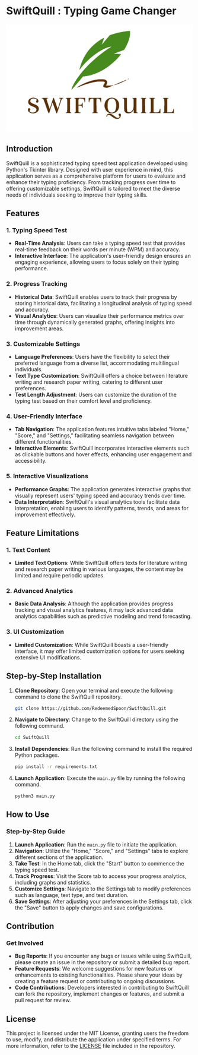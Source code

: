# SwiftQuill : Typing Game Changer

![SwiftQuill](./Assets/SwiftQuill.png)

## Introduction

SwiftQuill is a sophisticated typing speed test application developed using Python's Tkinter library. Designed with user experience in mind, this application serves as a comprehensive platform for users to evaluate and enhance their typing proficiency. From tracking progress over time to offering customizable settings, SwiftQuill is tailored to meet the diverse needs of individuals seeking to improve their typing skills.

## Features

### 1. Typing Speed Test

-  **Real-Time Analysis**: Users can take a typing speed test that provides real-time feedback on their words per minute (WPM) and accuracy.
-  **Interactive Interface**: The application's user-friendly design ensures an engaging experience, allowing users to focus solely on their typing performance.

### 2. Progress Tracking

-  **Historical Data**: SwiftQuill enables users to track their progress by storing historical data, facilitating a longitudinal analysis of typing speed and accuracy.
-  **Visual Analytics**: Users can visualize their performance metrics over time through dynamically generated graphs, offering insights into improvement areas.

### 3. Customizable Settings

-  **Language Preferences**: Users have the flexibility to select their preferred language from a diverse list, accommodating multilingual individuals.
-  **Text Type Customization**: SwiftQuill offers a choice between literature writing and research paper writing, catering to different user preferences.
-  **Test Length Adjustment**: Users can customize the duration of the typing test based on their comfort level and proficiency.

### 4. User-Friendly Interface

-  **Tab Navigation**: The application features intuitive tabs labeled "Home," "Score," and "Settings," facilitating seamless navigation between different functionalities.
-  **Interactive Elements**: SwiftQuill incorporates interactive elements such as clickable buttons and hover effects, enhancing user engagement and accessibility.

### 5. Interactive Visualizations

-  **Performance Graphs**: The application generates interactive graphs that visually represent users' typing speed and accuracy trends over time.
-  **Data Interpretation**: SwiftQuill's visual analytics tools facilitate data interpretation, enabling users to identify patterns, trends, and areas for improvement effectively.

## Feature Limitations

### 1. Text Content

-  **Limited Text Options**: While SwiftQuill offers texts for literature writing and research paper writing in various languages, the content may be limited and require periodic updates.

### 2. Advanced Analytics

-  **Basic Data Analysis**: Although the application provides progress tracking and visual analytics features, it may lack advanced data analytics capabilities such as predictive modeling and trend forecasting.

### 3. UI Customization

-  **Limited Customization**: While SwiftQuill boasts a user-friendly interface, it may offer limited customization options for users seeking extensive UI modifications.

## Step-by-Step Installation

1. **Clone Repository**: Open your terminal and execute the following command to clone the SwiftQuill repository.
   ```bash
   git clone https://github.com/RedeemedSpoon/SwiftQuill.git
   ```
2. **Navigate to Directory**: Change to the SwiftQuill directory using the following command.
   ```bash
   cd SwiftQuill
   ```
3. **Install Dependencies**: Run the following command to install the required Python packages.
   ```bash
   pip install -r requirements.txt
   ```
4. **Launch Application**: Execute the `main.py` file by running the following command.
   ```bash
   python3 main.py
   ```

## How to Use

### Step-by-Step Guide

1. **Launch Application**: Run the `main.py` file to initiate the application.
2. **Navigation**: Utilize the "Home," "Score," and "Settings" tabs to explore different sections of the application.
3. **Take Test**: In the Home tab, click the "Start" button to commence the typing speed test.
4. **Track Progress**: Visit the Score tab to access your progress analytics, including graphs and statistics.
5. **Customize Settings**: Navigate to the Settings tab to modify preferences such as language, text type, and test duration.
6. **Save Settings**: After adjusting your preferences in the Settings tab, click the "Save" button to apply changes and save configurations.

## Contribution

### Get Involved

-  **Bug Reports**: If you encounter any bugs or issues while using SwiftQuill, please create an issue in the repository or submit a detailed bug report.
-  **Feature Requests**: We welcome suggestions for new features or enhancements to existing functionalities. Please share your ideas by creating a feature request or contributing to ongoing discussions.
-  **Code Contributions**: Developers interested in contributing to SwiftQuill can fork the repository, implement changes or features, and submit a pull request for review.

## License

This project is licensed under the MIT License, granting users the freedom to use, modify, and distribute the application under specified terms. For more information, refer to the [LICENSE](./LICENSE) file included in the repository.
